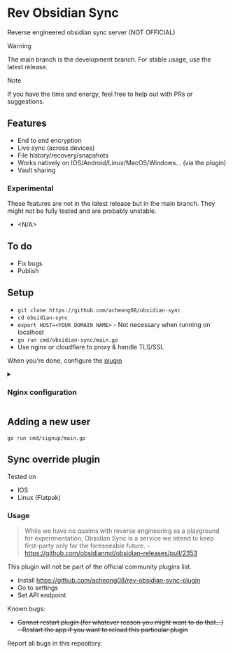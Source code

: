 # Rev Obsidian Sync

Reverse engineered obsidian sync server (NOT OFFICIAL)

> [!WARNING]
> The main branch is the development branch. For stable usage, use the latest release.

> [!NOTE]
> If you have the time and energy, feel free to help out with PRs or suggestions.

## Features

- End to end encryption
- Live sync (across devices)
- File history/recovery/snapshots
- Works natively on IOS/Android/Linux/MacOS/Windows... (via the plugin)
- Vault sharing

### Experimental

These features are not in the latest release but in the main branch. They might not be fully tested and are probably unstable.

- <N/A>

## To do

- Fix bugs
- Publish


## Setup
- `git clone https://github.com/acheong08/obsidian-sync`
- `cd obsidian-sync`
- `export HOST=<YOUR DOMAIN NAME>` - Not necessary when running on localhost
- `go run cmd/obsidian-sync/main.go`
- Use nginx or cloudflare to proxy & handle TLS/SSL

When you're done, configure the [plugin](#sync-override-plugin)

<details>
<summary>
	
### Nginx configuration
</summary>

```nginx
map $http_upgrade $connection_upgrade {
        default upgrade;
        '' close;
}
server {
	listen 80 default_server;
	listen [::]:80 default_server;
	location / {
		proxy_http_version 1.1;
            	proxy_set_header Upgrade $http_upgrade;
            	proxy_set_header Connection $connection_upgrade;
           	proxy_set_header Host $host;
		proxy_pass http://127.0.0.1:3000/;
	}
	server_name _;
}
```

HTTPS _should_ be required. I use `certbot` or Cloudflare

</details>

## Adding a new user

`go run cmd/signup/main.go`

## Sync override plugin

Tested on

- IOS
- Linux (Flatpak)

### Usage

> While we have no qualms with reverse engineering as a playground for experimentation, Obsidian Sync is a service we intend to keep first-party only for the foreseeable future. - https://github.com/obsidianmd/obsidian-releases/pull/2353

This plugin will not be part of the official community plugins list.

- Install https://github.com/acheong08/rev-obsidian-sync-plugin
- Go to settings
- Set API endpoint

Known bugs:

- ~~Cannot restart plugin (for whatever reason you might want to do that...) - Restart the app if you want to reload this particular plugin~~

Report all bugs in this repository.
